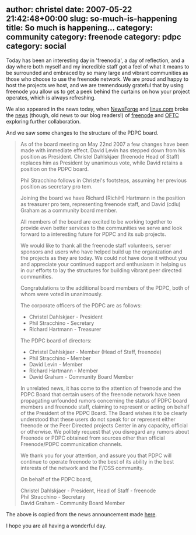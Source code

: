 author: christel
date: 2007-05-22 21:42:48+00:00
slug: so-much-is-happening
title: So much is happening...
category: community
category: freenode
category: pdpc
category: social
---

Today has been an interesting day in 'freenodia', a day of reflection, and a
day where both myself and my incredible staff got a feel of what it means to be
surrounded and embraced by so many large and vibrant communities as those who
choose to use the freenode network. We are proud and happy to host the projects
we host, and we are tremendously grateful that by using freenode you allow us
to get a peek behind the curtains on how your project operates, which is always
refreshing.

We also appeared in the news today, when [NewsForge](http://newsforge.org) and
[linux.com](http://linux.com) broke the
[news](http://www.linux.com/article.pl?sid=07/05/16/2037231) (though, old news
to our blog readers!) of [freenode](http://freenode.net) and
[OFTC](http://oftc.net) exploring further collaboration.

And we saw some changes to the structure of the PDPC board.


> As of the board meeting on May 22nd 2007 a few changes have been made with
> immediate effect. David Levin has stepped down from his position as
> President. Christel Dahlskjaer (freenode Head of Staff) replaces him as
> President by unanimous vote, while David retains a position on the PDPC
> board.
>
> Phil Stracchino follows in Christel's footsteps, assuming her previous
> position as secretary pro tem.
>
> Joining the board we have Richard (RichiH) Hartmann in the position as
> treasurer pro tem, representing freenode staff, and David (cdlu) Graham as a
> community board member.
>
> All members of the board are excited to be working together to provide even
> better services to the communities we serve and look forward to a interesting
> future for PDPC and its sub projects.
>
> We would like to thank all the freenode staff volunteers, server sponsors and
> users who have helped build up the organization and the projects as they are
> today. We could not have done it without you and appreciate your continued
> support and enthusiasm in helping us in our efforts to lay the structures for
> building vibrant peer directed communities.
>
> Congratulations to the additional board members of the PDPC, both of whom
> were voted in unanimously.
>
> The corporate officers of the PDPC are as follows:
>
> * Christel Dahlskjaer - President
> * Phil Stracchino - Secretary
> * Richard Hartmann - Treasurer
>
> The PDPC board of directors:
>
> * Christel Dahlskjaer - Member (Head of Staff, freenode)
> * Phil Stracchino - Member
> * David Levin - Member
> * Richard Hartmann - Member
> * David Graham - Community Board Member
>
> In unrelated news, it has come to the attention of freenode and the PDPC
> Board that certain users of the freenode network have been propagating
> unfounded rumors concerning the status of PDPC board members and freenode
> staff, claiming to represent or acting on behalf of the President of the PDPC
> Board. The Board wishes it to be clearly understood that these users do not
> speak for or represent either freenode or the Peer Directed projects Center
> in any capacity, official or otherwise. We politely request that you
> disregard any rumors about Freenode or PDPC obtained from sources other than
> official Freenode/PDPC communication channels.
>
> We thank you for your attention, and assure you that PDPC will continue to
> operate freenode to the best of its ability in the best interests of the
> network and the F/OSS community.
>
> On behalf of the PDPC board,
>
> Christel Dahlskjaer - President, Head of Staff - freenode<br> Phil
> Stracchino - Secretary<br> David Graham - Community Board Member


The above is copied from the news announcement made
[here](http://freenode.net/news-2007-05-22.shtml).

I hope you are all having a wonderful day.
